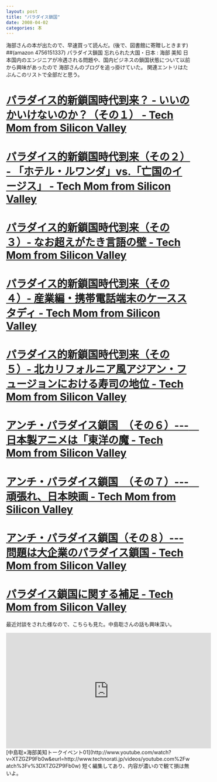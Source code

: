 ```yaml
---
layout: post
title: "パラダイス鎖国"
date: 2008-04-02
categories: 本
---
```

海部さんの本が出たので、早速買って読んだ。(後で、図書館に寄贈しときます)
##(amazon 4756151337) パラダイス鎖国 忘れられた大国・日本 : 海部 美知
日本国内のエンジニアが冷遇される問題や、国内ビジネスの鎖国状態について以前から興味があったので
海部さんのブログを追っ掛けていた。
関連エントリはたぶんこのリストで全部だと思う。

# [パラダイス的新鎖国時代到来？ - いいのかいけないのか？（その１） - Tech Mom from Silicon Valley](http://d.hatena.ne.jp/michikaifu/20050728/1122535870)
# [パラダイス的新鎖国時代到来（その２） - 「ホテル・ルワンダ」vs.「亡国のイージス」 - Tech Mom from Silicon Valley](http://d.hatena.ne.jp/michikaifu/20050730/1122696617)
# [パラダイス的新鎖国時代到来（その３）- なお超えがたき言語の壁 - Tech Mom from Silicon Valley](http://d.hatena.ne.jp/michikaifu/20050801/1122869021)
# [パラダイス的新鎖国時代到来（その４）- 産業編・携帯電話端末のケーススタディ - Tech Mom from Silicon Valley](http://d.hatena.ne.jp/michikaifu/20050803/1123059164)
# [パラダイス的新鎖国時代到来（その５）- 北カリフォルニア風アジアン・フュージョンにおける寿司の地位 - Tech Mom from Silicon Valley](http://d.hatena.ne.jp/michikaifu/20050805/1123266642)
# [アンチ・パラダイス鎖国　（その６）---　日本製アニメは「東洋の魔 - Tech Mom from Silicon Valley](http://d.hatena.ne.jp/michikaifu/?date=20060131)
# [アンチ・パラダイス鎖国　（その７）---　頑張れ、日本映画 - Tech Mom from Silicon Valley](http://d.hatena.ne.jp/michikaifu/20060201/1138746352)
# [アンチ・パラダイス鎖国（その８）--- 問題は大企業のパラダイス鎖国 - Tech Mom from Silicon Valley](http://d.hatena.ne.jp/michikaifu/20060203/1138948594)
# [パラダイス鎖国に関する補足 - Tech Mom from Silicon Valley](http://d.hatena.ne.jp/michikaifu/20060324/1143233786)

最近対談をされた様なので、こちらも見た。中島聡さんの話も興味深い。
<iframe width="560" height="315" src="https://www.youtube.com/embed/XTZGZP9Fb0w" frameborder="0" allowfullscreen></iframe> [中島聡×海部美知トークイベント01](http://www.youtube.com/watch?v=XTZGZP9Fb0w&eurl=http://www.technorati.jp/videos/youtube.com%2Fwatch%3Fv%3DXTZGZP9Fb0w)
短く編集してあり、内容が濃いので観て損は無いよ。
